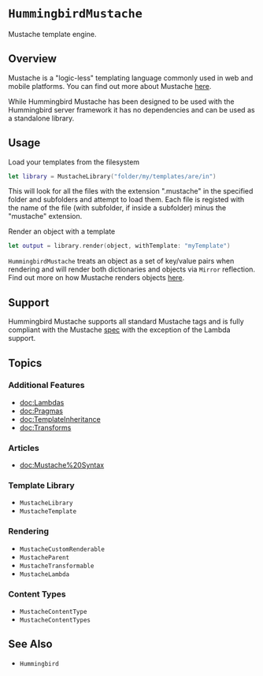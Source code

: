 # ``HummingbirdMustache``

Mustache template engine. 

## Overview

Mustache is a "logic-less" templating language commonly used in web and mobile platforms. You can find out more about Mustache [here](http://mustache.github.io/mustache.5.html).

While Hummingbird Mustache has been designed to be used with the Hummingbird server framework it has no dependencies and can be used as a standalone library.

## Usage

Load your templates from the filesystem 
```swift
let library = MustacheLibrary("folder/my/templates/are/in")
```
This will look for all the files with the extension ".mustache" in the specified folder and subfolders and attempt to load them. Each file is registed with the name of the file (with subfolder, if inside a subfolder) minus the "mustache" extension.

Render an object with a template 
```swift
let output = library.render(object, withTemplate: "myTemplate")
```
`HummingbirdMustache` treats an object as a set of key/value pairs when rendering and will render both dictionaries and objects via `Mirror` reflection. Find out more on how Mustache renders objects [here](https://hummingbird-project.github.io/hummingbird/current/hummingbird-mustache/mustache-syntax.html).

## Support

Hummingbird Mustache supports all standard Mustache tags and is fully compliant with the Mustache [spec](https://github.com/mustache/spec) with the exception of the Lambda support.  

## Topics

### Additional Features

- <doc:Lambdas>
- <doc:Pragmas>
- <doc:TemplateInheritance>
- <doc:Transforms>

### Articles

- <doc:Mustache%20Syntax>

### Template Library

- ``MustacheLibrary``
- ``MustacheTemplate``

### Rendering

- ``MustacheCustomRenderable``
- ``MustacheParent``
- ``MustacheTransformable``
- ``MustacheLambda``

### Content Types

- ``MustacheContentType``
- ``MustacheContentTypes``

## See Also

- ``Hummingbird``